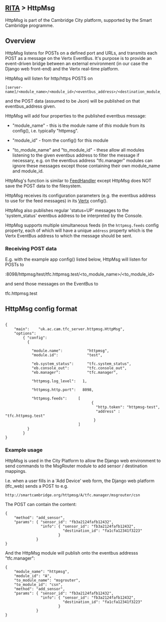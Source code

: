 ## [RITA](https://github.com/ijl20/tfc_server) &gt; HttpMsg

HttpMsg is part of the Cambridge City platform,
supported by the Smart Cambridge programme.

## Overview

HttpMsg listens for POSTs on a defined port and URLs, and transmits each POST as
a message on the Vertx EventBus.  It's purpose is to provide an event-driven bridge between an
external environment (in our case the Django web front-end) and the Vertx real-time platform.

HttpMsg will listen for http/https POSTS on
```
[server-name]/<module_name>/<module_id>/<eventbus_address>/<destination_module_name>/<destination_module_id>
```
and the POST data (assumed to be Json) will be published on that eventbus_address given.

HttpMsg will add four properties to the published eventbus message:

* "module_name" - this is the module name of *this* module from its config(), i.e. typically "httpmsg".

* "module_id" - from the config() for this module

* "to_module_name" and "to_module_id" - these allow all modules listening to the given eventbus
address to filter the message if necessary, e.g. on the eventbus address "tfc.manager" modules
can ignore these messages except those containing their own module_name and module_id.

HttpMsg's function is similar to
[FeedHandler](https://github.com/ijl20/tfc_server/src/main/java/uk/ac/cam/tfc_server/feedhandler)
except HttpMsg does NOT save the POST data to the filesystem.

HttpMsg receives its configuration parameters (e.g. the eventbus address to
use for the feed messages) in its [Vertx](vertx.io) config().

HttpMsg also publishes regular 'status=UP' messages to
the 'system_status' eventbus address to be interpreted by the Console.

HttpMsg supports multiple simultaneous feeds (in the ```httpmsg.feeds``` config
property, each of which will have a unique ```address``` property which is the
Vertx EventBus address to which the message should be sent.

### Receiving POST data

E.g. with the example app config() listed below, HttpMsg will listen for POSTs to

<hostname>:8098/httpmsg/test/tfc.httpmsg.test/<to_module_name>/<to_module_id>

and send those messages on the EventBus to

tfc.httpmsg.test

## HttpMsg config format
```
                                                                                
{
    "main":    "uk.ac.cam.tfc_server.httpmsg.HttpMsg",
    "options":
        { "config":
          {

            "module.name":           "httpmsg",
            "module.id":             "test",

            "eb.system_status":      "tfc.system_status",
            "eb.console_out":        "tfc.console_out",
            "eb.manager":            "tfc.manager",
              
            "httpmsg.log_level":   1,

            "httpmsg.http.port":   8098,

            "httpmsg.feeds":     [
                                       { 
                                         "http.token": "httpmsg-test",
                                         "address" :   "tfc.httpmsg.test"
                                        }
                                 ]
          }
        }
}
```

### Example usage

HttpMsg is used in the City Platform to allow the Django web environment to send commands to the
MsgRouter module to add sensor / destination mappings.

I.e. when a user fills in a 'Add Device' web form, the Django web platform (tfc_web) sends a POST
to e.g.

```
http://smartcambridge.org/httpmsg/A/tfc.manager/msgrouter/csn
```

The POST can contain the content:
```
{
    "method": "add_sensor",
    "params": { "sensor_id": "fb3a2124fafb12432",
                "info": { "sensor_id": "fb3a2124fafb12432",
                          "destination_id": "fa1cfa12341f3223"
                        }
              }
}
```
And the HttpMsg module will publish onto the eventbus addresss "tfc.manager":
```
{
    "module_name": "httpmsg",
    "module_id": "A",
    "to_module_name": "msgrouter",
    "to_module_id": "csn",
    "method": "add_sensor",
    "params": { "sensor_id": "fb3a2124fafb12432",
                "info": { "sensor_id": "fb3a2124fafb12432",
                          "destination_id": "fa1cfa12341f3223"
                        }
              }
}
```

